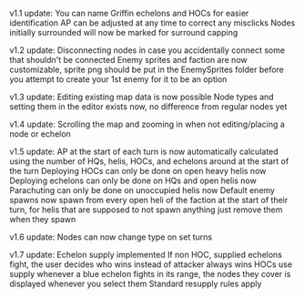 v1.1 update: 
You can name Griffin echelons and HOCs for easier identification
AP can be adjusted at any time to correct any misclicks
Nodes initially surrounded will now be marked for surround capping

v1.2 update: 
Disconnecting nodes in case you accidentally connect some that shouldn't be connected
Enemy sprites and faction are now customizable, sprite png should be put in the EnemySprites folder before you attempt to create your 1st enemy for it to be an option

v1.3 update:
Editing existing map data is now possible
Node types and setting them in the editor exists now, no difference from regular nodes yet

v1.4 update:
Scrolling the map and zooming in when not editing/placing a node or echelon

v1.5 update:
AP at the start of each turn is now automatically calculated using the number of HQs, helis, HOCs, and echelons around at the start of the turn
Deploying HOCs can only be done on open heavy helis now
Deploying echelons can only be done on HQs and open helis now
Parachuting can only be done on unoccupied helis now
Default enemy spawns now spawn from every open heli of the faction at the start of their turn, for helis that are supposed to not spawn anything just remove them when they spawn

v1.6 update:
Nodes can now change type on set turns

v1.7 update:
Echelon supply implemented
If non HOC, supplied echelons fight, the user decides who wins instead of attacker always wins
HOCs use supply whenever a blue echelon fights in its range, the nodes they cover is displayed whenever you select them
Standard resupply rules apply